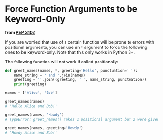 Force Function Arguments to be Keyword-Only
===========================================

**from [PEP 3102](https://www.python.org/dev/peps/pep-3102/)**

If you are worried that use of a certain function will be prone to errors with positional arguments, you can use an `*` argument to force the following ones to be keyword-only. Note that this only works in Python 3+.

The following function will not work if called positionally:
```python
def greet_names(names, *, greeting='Hello', punctuation='!'):
	name_string = ' and '.join(names)
	greeting = ''.join((greeting, ' ', name_string, punctuation))
	print(greeting)

names = ['Alice', 'Bob']

greet_names(names)
# 'Hello Alice and Bob!'

greet_names(names, 'Howdy')
# TypeError: greet_names() takes 1 positional argument but 2 were given

greet_names(names, greeting='Howdy')
# 'Howdy Alice and Bob!'
```
